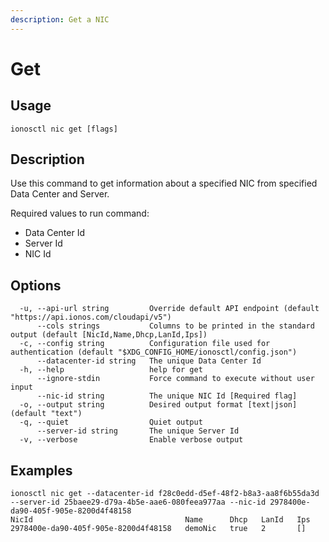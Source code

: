 ```yaml
---
description: Get a NIC
---
```


# Get

## Usage

```text
ionosctl nic get [flags]
```

## Description

Use this command to get information about a specified NIC from specified Data Center and Server.

Required values to run command:

* Data Center Id
* Server Id
* NIC Id

## Options

```text
  -u, --api-url string         Override default API endpoint (default "https://api.ionos.com/cloudapi/v5")
      --cols strings           Columns to be printed in the standard output (default [NicId,Name,Dhcp,LanId,Ips])
  -c, --config string          Configuration file used for authentication (default "$XDG_CONFIG_HOME/ionosctl/config.json")
      --datacenter-id string   The unique Data Center Id
  -h, --help                   help for get
      --ignore-stdin           Force command to execute without user input
      --nic-id string          The unique NIC Id [Required flag]
  -o, --output string          Desired output format [text|json] (default "text")
  -q, --quiet                  Quiet output
      --server-id string       The unique Server Id
  -v, --verbose                Enable verbose output
```

## Examples

```text
ionosctl nic get --datacenter-id f28c0edd-d5ef-48f2-b8a3-aa8f6b55da3d --server-id 25baee29-d79a-4b5e-aae6-080feea977aa --nic-id 2978400e-da90-405f-905e-8200d4f48158 
NicId                                  Name      Dhcp   LanId   Ips
2978400e-da90-405f-905e-8200d4f48158   demoNic   true   2       []
```

